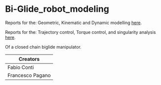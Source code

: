 # Bi-Glide_robot_modeling
Reports for the: Geometric, Kinematic and Dynamic modelling [here](https://github.com/Fabioconti99/Bi-Glide_robot_modeling/blob/main/Geometric_Kinemtic_Dynamic_model_biglide.pdf).


Reports for the: Trajectory control, Torque control, and singularity analysis  [here](https://github.com/Fabioconti99/Bi-Glide_robot_modeling/blob/main/trajectory_Torque_control.pdf).


Of a closed chain biglide manipulator. 



| Creators |
| --- |
| Fabio Conti |
| Francesco Pagano |
